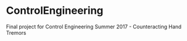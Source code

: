 # ControlEngineering
Final project for Control Engineering Summer 2017 - Counteracting Hand Tremors
